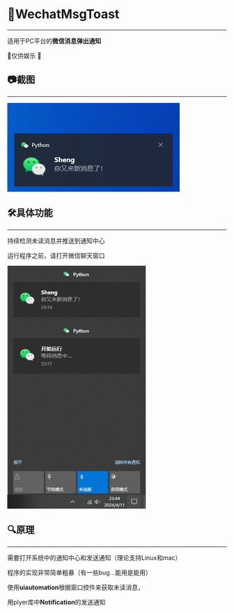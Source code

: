 # 📣WechatMsgToast

------

适用于PC平台的**微信消息弹出通知**

🎉仅供娱乐 🎉

## 📷截图

------

<img src="./image/demo.png" />

##  🛠️具体功能

------

持续检测未读消息并推送到通知中心

运行程序之前，请打开微信聊天窗口

<img src="./image/Toast.png" style="zoom:80%;"/>

## 🔍原理

------

需要打开系统中的通知中心和发送通知（理论支持Linux和mac）

程序的实现非常简单粗暴（有一些bug...能用是能用）

使用**uiautomation**根据窗口控件来获取未读消息，

用plyer库中**Notification**的发送通知
